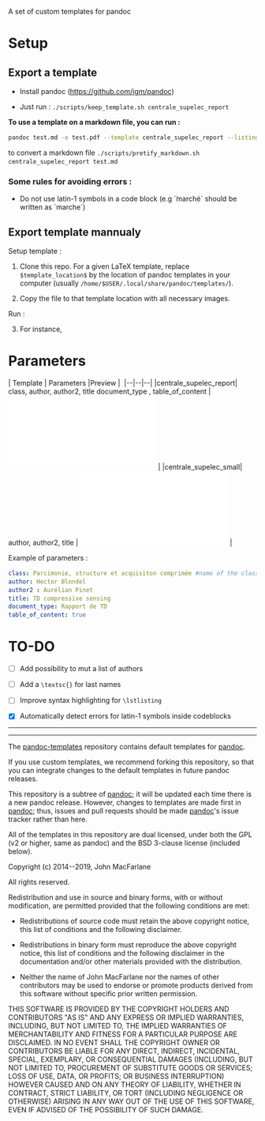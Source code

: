 A set of custom templates for pandoc


# Setup

## Export a template

- Install pandoc (https://github.com/jgm/pandoc)

- Just run : `./scripts/keep_template.sh centrale_supelec_report`

**To use a template on a markdown file, you can run :**

```bash
pandoc test.md -o test.pdf --template centrale_supelec_report --listings
```


to convert a markdown file `./scripts/pretify_markdown.sh centrale_supelec_report test.md`

### Some rules for avoiding errors : 

- Do not use latin-1 symbols in a code block (e.g \`̀marché\` should be written as \`marche\`)

## Export template mannualy


Setup template : 

1. Clone this repo. For a given LaTeX template, replace `$template_location$` by the location of pandoc templates in your computer
(usually `/home/$USER/.local/share/pandoc/templates/`).

2. Copy the file to that template location with all necessary images.

Run :

3. For instance, 

# Parameters

| Template         | Parameters |Preview | 
|--|--|--|
|centrale_supelec_report| class, author, author2, title document_type , table_of_content | ![](custom_templates/centrale_supelec_report/example.pdf) |
|centrale_supelec_small| author, author2, title | ![](custom_templates/centrale_supelec_small/example.pdf) |



Example of parameters :
```yaml
class: Parcimonie, structure et acquisiton comprimée #name of the class
author: Hector Blondel
author2 : Aurélian Pinet
title: TD compressive sensing
document_type: Rapport de TD
table_of_content: true
```

# TO-DO

- [ ] Add possibility to mut a list of authors     
- [ ] Add a `\textsc{}` for last names
- [ ] Improve syntax highlighting for `\lstlisting`
- [x] Automatically detect errors for latin-1 symbols inside codeblocks



___
___





The [pandoc-templates] repository contains default templates for [pandoc].

If you use custom templates, we recommend forking this
repository, so that you can integrate changes to the default
templates in future pandoc releases.

This repository is a subtree of [pandoc]; it will be updated
each time there is a new pandoc release.  However, changes to
templates are made first in [pandoc]; thus, issues and pull
requests should be made [pandoc]'s issue tracker rather than
here.

[pandoc]: https://github.com/jgm/pandoc
[pandoc-templates]: https://github.com/jgm/pandoc-templates

All of the templates in this repository are dual licensed, under both
the GPL (v2 or higher, same as pandoc) and the BSD 3-clause license
(included below).

Copyright (c) 2014--2019, John MacFarlane

All rights reserved.

Redistribution and use in source and binary forms, with or without
modification, are permitted provided that the following conditions are met:

* Redistributions of source code must retain the above copyright
  notice, this list of conditions and the following disclaimer.

* Redistributions in binary form must reproduce the above
  copyright notice, this list of conditions and the following
  disclaimer in the documentation and/or other materials provided
  with the distribution.

* Neither the name of John MacFarlane nor the names of other
  contributors may be used to endorse or promote products derived
  from this software without specific prior written permission.

THIS SOFTWARE IS PROVIDED BY THE COPYRIGHT HOLDERS AND CONTRIBUTORS
"AS IS" AND ANY EXPRESS OR IMPLIED WARRANTIES, INCLUDING, BUT NOT
LIMITED TO, THE IMPLIED WARRANTIES OF MERCHANTABILITY AND FITNESS FOR
A PARTICULAR PURPOSE ARE DISCLAIMED. IN NO EVENT SHALL THE COPYRIGHT
OWNER OR CONTRIBUTORS BE LIABLE FOR ANY DIRECT, INDIRECT, INCIDENTAL,
SPECIAL, EXEMPLARY, OR CONSEQUENTIAL DAMAGES (INCLUDING, BUT NOT
LIMITED TO, PROCUREMENT OF SUBSTITUTE GOODS OR SERVICES; LOSS OF USE,
DATA, OR PROFITS; OR BUSINESS INTERRUPTION) HOWEVER CAUSED AND ON ANY
THEORY OF LIABILITY, WHETHER IN CONTRACT, STRICT LIABILITY, OR TORT
(INCLUDING NEGLIGENCE OR OTHERWISE) ARISING IN ANY WAY OUT OF THE USE
OF THIS SOFTWARE, EVEN IF ADVISED OF THE POSSIBILITY OF SUCH DAMAGE.
